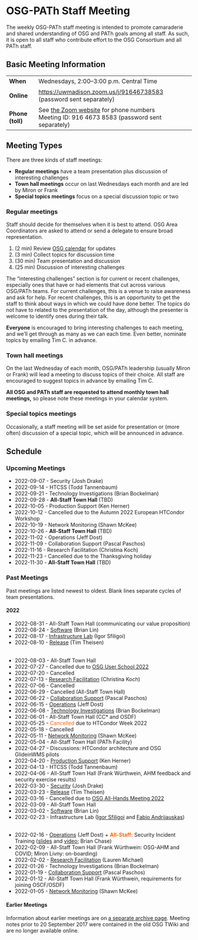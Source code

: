 # OSG-PATh Staff Meeting

The weekly OSG-PATh staff meeting is intended to promote camaraderie and
shared understanding of OSG and PATh goals among all staff.
As such, it is open to all staff who contribute effort to the OSG Consortium
and all PATh staff.

## Basic Meeting Information

<style>
  table#coordinates td { padding-top: 0.5ex; padding-bottom: 0.5ex; }
</style>
<table id="coordinates">
  <tr> <td><strong>When</strong></td> <td>Wednesdays, 2:00–3:00 p.m. Central Time</td> </tr>
  <tr>
    <td><strong>Online</strong></td>
    <td><a href="https://uwmadison.zoom.us/j/91646738583">https://uwmadison.zoom.us/j/91646738583</a> (password sent separately)</td>
  </tr>
  <tr>
    <td><strong>Phone (toll)</strong></td>
    <td>
      See <a href="https://uwmadison.zoom.us/u/abQyBkAVbS">the Zoom website</a> for phone numbers<br>
      Meeting ID: 916 4673 8583 (password sent separately)
    </td>
  </tr>
</table>

## Meeting Types

There are three kinds of staff meetings:

*  **Regular meetings** have a team presentation plus discussion of interesting challenges
*  **Town hall meetings** occur on last Wednesdays each month and are led by Miron or Frank
*  **Special topics meetings** focus on a special discussion topic or two

### Regular meetings

Staff should decide for themselves when it is best to attend.
OSG Area Coordinators are asked to attend or send a delegate to ensure broad representation.

1.  (2 min) Review [OSG calendar](https://calendar.google.com/calendar/embed?src=7597sl1am95q5dcg4ii0hggj4g%40group.calendar.google.com) for updates
1.  (3 min) Collect topics for discussion time
1.  (30 min) Team presentation and discussion
1.  (25 min) Discussion of interesting challenges

The “interesting challenges” section is for current or recent challenges,
especially ones that have or had elements that cut across various OSG/PATh teams.
For current challenges, this is a venue to raise awareness and ask for help.
For recent challenges, this is an opportunity to get the staff to think about ways in which we could have done better.
The topics do not have to related to the presentation of the day,
although the presenter is welcome to identify ones during their talk.

**Everyone** is encouraged to bring interesting challenges to each meeting,
and we’ll get through as many as we can each time.
Even better, nominate topics by emailing Tim C. in advance.

### Town hall meetings

On the last Wednesday of each month, OSG/PATh leadership (usually Miron or Frank)
will lead a meeting to discuss topics of their choice.
All staff are encouraged to suggest topics in advance by emailing Tim C.

**All OSG and PATh staff are requested to attend monthly town hall meetings,**
so please note these meetings in your calendar system.

### Special topics meetings

Occasionally, a staff meeting will be set aside for presentation or (more often) discussion
of a special topic, which will be announced in advance.

## Schedule

### Upcoming Meetings

-   2022-09-07 - Security (Josh Drake)
-   2022-09-14 - HTCSS (Todd Tannenbaum)
-   2022-09-21 - Technology Investigations (Brian Bockelman)
-   2022-09-28 - **All-Staff Town Hall** (TBD)
-   2022-10-05 - Production Support (Ken Herner)
-   2022-10-12 - Cancelled due to the Autumn 2022 European HTCondor Workshop
-   2022-10-19 - Network Monitoring (Shawn McKee)
-   2022-10-26 - **All-Staff Town Hall** (TBD)
-   2022-11-02 - Operations (Jeff Dost)
-   2022-11-09 - Collaboration Support (Pascal Paschos)
-   2022-11-16 - Research Facilitation (Christina Koch)
-   2022-11-23 - Cancelled due to the Thanksgiving holiday
-   2022-11-30 - **All-Staff Town Hall** (TBD)

### Past Meetings

Past meetings are listed newest to oldest.
Blank lines separate cycles of team presentations.

#### 2022

-   2022-08-31 - All-Staff Town Hall (communicating our value proposition)
-   2022-08-24 - [Software](https://docs.google.com/presentation/d/11DK-uIZZgb1tYIbyy812thGC9I7igu3dacjWUp1k_yU) (Brian Lin)
-   2022-08-17 - [Infrastructure Lab](https://drive.google.com/file/d/1HAVGra36pDSZHSX4JYhUzNlANMhEM8FY) (Igor Sfiligoi)
-   2022-08-10 - [Release](https://docs.google.com/presentation/d/13NVZEHXxhBg5wwxTfw0VgFj5q5HU6whtCvt9oKJMVbU/) (Tim Theisen)

<div style="height: 0.5ex"></div>

- 2022-08-03 - All-Staff Town Hall
- 2022-07-27 - Cancelled due to [OSG User School 2022](https://osg-htc.org/user-school-2022/)
- 2022-07-20 - Cancelled
- 2022-07-13 - [Research Facilitation](https://docs.google.com/presentation/d/1LxLAf8k438mSdgdd7OrMQMattKEaGnTT3J50lLvOLlI/) (Christina Koch)
- 2022-07-06 - Cancelled
- 2022-06-29 - Cancelled (All-Staff Town Hall)
- 2022-06-22 - [Collaboration Support](https://docs.google.com/presentation/d/1Q1Oqap5SimUWlfalQyPlfQzDQMBQVTm1jrGxFrpYars/) (Pascal Paschos)
- 2022-06-15 - [Operations](https://docs.google.com/presentation/d/19Bt47Dl2ryDCpNVoPcDtQQCUoNRgeUuLcQ6b09wnXXQ/) (Jeff Dost)
- 2022-06-08 - [Technology Investigations](https://drive.google.com/file/d/1HoB2h7I-jT-YRsaxxBIcShyGMafHtknx/) (Brian Bockelman)
- 2022-06-01 - All-Staff Town Hall (CC* and OSDF)
- 2022-05-25 - <span style="color:#FF6600;">Cancelled</span> due to HTCondor Week 2022
- 2022-05-18 - Cancelled
- 2022-05-11 - [Network Monitoring](https://docs.google.com/presentation/d/1SrC9_DKz1u6z3_PmMc1QctVT630e8cbhngwfG-pZA6Y/) (Shawn McKee)
- 2022-05-04 - All-Staff Town Hall (PATh Facility)
- 2022-04-27 - Discussions: HTCondor architecture and OSG GlideinWMS pilots
- 2022-04-20 - [Production Support](https://drive.google.com/file/d/1l7KAbJnAJQi9mxyM_ThDtoCiTrS9TFyl/) (Ken Herner)
- 2022-04-13 - HTCSS (Todd Tannenbaum)
- 2022-04-06 - All-Staff Town Hall (Frank Würthwein, AHM feedback and security exercise results)
- 2022-03-30 - [Security](https://drive.google.com/file/d/1NiyQYD3PPm5QN5430U3i3HawJspVLtyd/) (Josh Drake)
- 2022-03-23 - [Release](https://docs.google.com/presentation/d/1aDX5NayEpOkVwM5SprhWIhoiP5XG7AeZ6wiXdtzx1Js/) (Tim Theisen)
- 2022-03-16 - Cancelled due to [OSG All-Hands Meeting 2022](https://osg-htc.org/all-hands/2022/)
- 2022-03-09 - All-Staff Town Hall
- 2022-03-02 - [Software](https://docs.google.com/presentation/d/1Zxr66x3p4q3gC4jFAUM5AzH6P4Z5-tqmjzpIooAuTBk) (Brian Lin)
- 2022-02-23 - Infrastructure Lab ([Igor Sfiligoi](https://docs.google.com/presentation/d/1c4AVSscGoPSHEJvTNMVYhRyT4QamM1Lr/) and [Fabio Andrijauskas](https://docs.google.com/presentation/d/1lw0AnaJb-zjWT2r307DZNmBcL786Vk0l/))

<div style="height: 0.5ex"></div>

- 2022-02-16 - [Operations](https://docs.google.com/presentation/d/1W9lPX7DVzmIrJ3Gc381FCwaWfX9VBrhV4Ld2dtXa6sc/) (Jeff Dost) + <span style="color: #FF6600; font-weight: bold;">All-Staff:</span> Security Incident Training ([slides](https://drive.google.com/file/d/1ZhdF4qqZ99Fnq5jmIUJtvGIkwmer4jbC/) and [video](https://drive.google.com/file/d/1hnOMEhAYDyrK31rijCVr-4Q5Q_PQkR0E/); Brian Chase)
- 2022-02-09 - All-Staff Town Hall (Frank Würthwein: OSG-AHM and COVID; Miron Livny: on-boarding)
- 2022-02-02 - [Research Facilitation](https://docs.google.com/presentation/d/1ViQNXGiZQ0gjN6YDlk1f3CR1NieF6qBgpgeQr2cDK3k/) (Lauren Michael)
- 2022-01-26 - Technology Investigations (Brian Bockelman)
- 2022-01-19 - [Collaboration Support](https://docs.google.com/presentation/d/1ls4mxx5YgHAPAqGPt2sXNjVYPRz-mRgRXxhA06vVND0) (Pascal Paschos)
- 2022-01-12 - All-Staff Town Hall (Frank Würthwein, requirements for joining OSCF/OSDF)
- 2022-01-05 - [Network Monitoring](https://drive.google.com/file/d/1eJHu2FflMWZqCgKCbVVRXgK0RF8aiUEU/) (Shawn McKee)

#### Earlier Meetings

Information about earlier meetings are on [a separate archive page](ac-meeting-archive.md).  Meeting
notes prior to 20 September 2017 were contained in the old OSG TWiki and are no longer available online.
